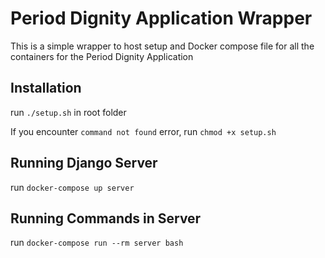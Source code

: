 # Period Dignity Application Wrapper

This is a simple wrapper to host setup and Docker compose file for all the containers for the Period Dignity Application

## Installation
run `./setup.sh` in root folder

If you encounter `command not found` error, run `chmod +x setup.sh`

## Running Django Server

run `docker-compose up server` 

## Running Commands in Server

run `docker-compose run --rm server bash`

